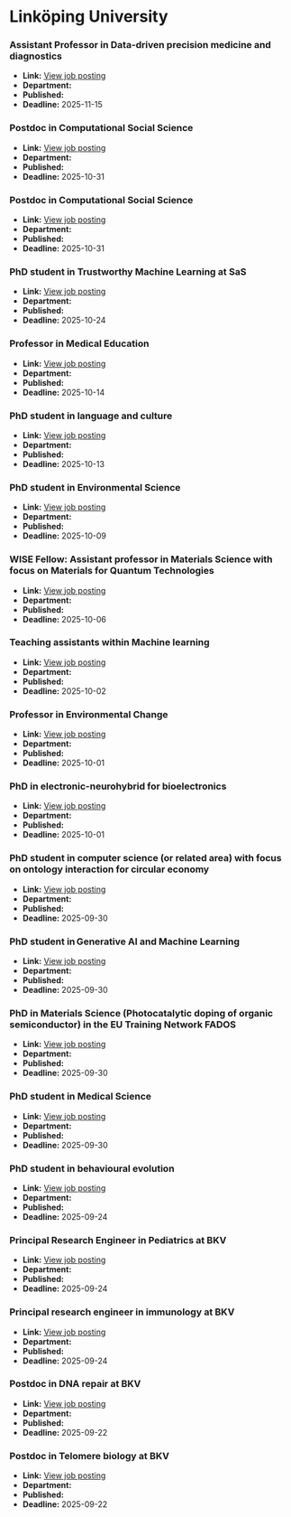 # Linköping University

### Assistant Professor in Data-driven precision medicine and diagnostics
- **Link:** [View job posting](https://liu.se/en/work-at-liu/vacancies/27513)
- **Department:** 
- **Published:** 
- **Deadline:** 2025-11-15

### Postdoc in Computational Social Science
- **Link:** [View job posting](https://liu.se/en/work-at-liu/vacancies/27207)
- **Department:** 
- **Published:** 
- **Deadline:** 2025-10-31

### Postdoc in Computational Social Science
- **Link:** [View job posting](https://liu.se/en/work-at-liu/vacancies/27295)
- **Department:** 
- **Published:** 
- **Deadline:** 2025-10-31

### PhD student in Trustworthy Machine Learning at SaS
- **Link:** [View job posting](https://liu.se/en/work-at-liu/vacancies/27499)
- **Department:** 
- **Published:** 
- **Deadline:** 2025-10-24

### Professor in Medical Education
- **Link:** [View job posting](https://liu.se/en/work-at-liu/vacancies/27568)
- **Department:** 
- **Published:** 
- **Deadline:** 2025-10-14

### PhD student in language and culture
- **Link:** [View job posting](https://liu.se/en/work-at-liu/vacancies/27415)
- **Department:** 
- **Published:** 
- **Deadline:** 2025-10-13

### PhD student in Environmental Science
- **Link:** [View job posting](https://liu.se/en/work-at-liu/vacancies/27566)
- **Department:** 
- **Published:** 
- **Deadline:** 2025-10-09

### WISE Fellow: Assistant professor in Materials Science with focus on Materials for Quantum Technologies
- **Link:** [View job posting](https://liu.se/en/work-at-liu/vacancies/27157)
- **Department:** 
- **Published:** 
- **Deadline:** 2025-10-06

### Teaching assistants within Machine learning
- **Link:** [View job posting](https://liu.se/en/work-at-liu/vacancies/27536)
- **Department:** 
- **Published:** 
- **Deadline:** 2025-10-02

### Professor in Environmental Change
- **Link:** [View job posting](https://liu.se/en/work-at-liu/vacancies/27140)
- **Department:** 
- **Published:** 
- **Deadline:** 2025-10-01

### PhD in electronic-neurohybrid for bioelectronics
- **Link:** [View job posting](https://liu.se/en/work-at-liu/vacancies/27543)
- **Department:** 
- **Published:** 
- **Deadline:** 2025-10-01

### PhD student in computer science (or related area) with focus on ontology interaction for circular economy
- **Link:** [View job posting](https://liu.se/en/work-at-liu/vacancies/27309)
- **Department:** 
- **Published:** 
- **Deadline:** 2025-09-30

### PhD student in Generative AI and Machine Learning
- **Link:** [View job posting](https://liu.se/en/work-at-liu/vacancies/27426)
- **Department:** 
- **Published:** 
- **Deadline:** 2025-09-30

### PhD in Materials Science (Photocatalytic doping of organic semiconductor) in the EU Training Network FADOS
- **Link:** [View job posting](https://liu.se/en/work-at-liu/vacancies/27463)
- **Department:** 
- **Published:** 
- **Deadline:** 2025-09-30

### PhD student in Medical Science
- **Link:** [View job posting](https://liu.se/en/work-at-liu/vacancies/27471)
- **Department:** 
- **Published:** 
- **Deadline:** 2025-09-30

### PhD student in behavioural evolution
- **Link:** [View job posting](https://liu.se/en/work-at-liu/vacancies/27417)
- **Department:** 
- **Published:** 
- **Deadline:** 2025-09-24

### Principal Research Engineer in Pediatrics at BKV
- **Link:** [View job posting](https://liu.se/en/work-at-liu/vacancies/27482)
- **Department:** 
- **Published:** 
- **Deadline:** 2025-09-24

### Principal research engineer in immunology at BKV
- **Link:** [View job posting](https://liu.se/en/work-at-liu/vacancies/27487)
- **Department:** 
- **Published:** 
- **Deadline:** 2025-09-24

### Postdoc in DNA repair at BKV
- **Link:** [View job posting](https://liu.se/en/work-at-liu/vacancies/27432)
- **Department:** 
- **Published:** 
- **Deadline:** 2025-09-22

### Postdoc in Telomere biology at BKV
- **Link:** [View job posting](https://liu.se/en/work-at-liu/vacancies/27448)
- **Department:** 
- **Published:** 
- **Deadline:** 2025-09-22

